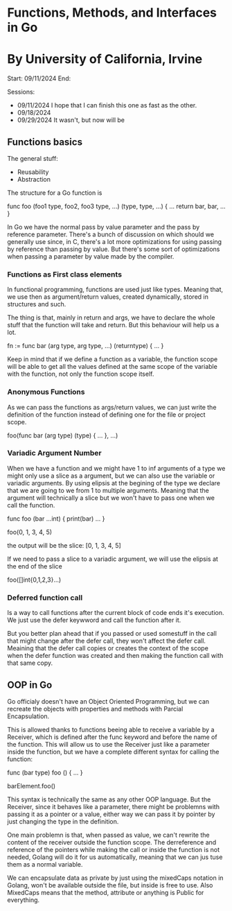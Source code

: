 # Functions, Methods, and Interfaces in Go
# By University of California, Irvine

Start: 09/11/2024
End:

Sessions:
- 09/11/2024 I hope that I can finish this one as fast as the other.
- 09/18/2024
- 09/29/2024 It wasn't, but now will be

## Functions basics 

The general stuff:
- Reusability
- Abstraction

The structure for a Go function is

func foo (foo1 type, foo2, foo3 type, ...) (type, type, ...) {
    ...
    return bar, bar, ...
}

In Go we have the normal pass by value parameter and the pass by reference parameter.
There's a bunch of discussion on which should we generally use since, in C, there's a lot more
optimizations for using passing by reference than passing by value. But there's some sort of optimizations
when passing a parameter by value made by the compiler.

### Functions as First class elements
In functional programming, functions are used just like types. Meaning that, we use then as argument/return values,
created dynamically, stored in structures and such.

The thing is that, mainly in return and args, we have to declare the whole stuff that the function will take and return.
But this behaviour will help us a lot.

fn := func bar (arg type, arg type, ...) (returntype) {
    ...
}

Keep in mind that if we define a function as a variable, the function scope will be able to 
get all the values defined at the same scope of the variable with the function, not 
only the function scope itself.

### Anonymous Functions
As we can pass the functions as args/return values, we can just write the definition of the function instead of 
defining one for the file or project scope.

foo(func bar (arg type) (type) { ... }, ...)

### Variadic Argument Number
When we have a function and we might have 1 to inf arguments of a type 
we might only use a slice as a argument, but we can also use the variable or variadic arguments.
By using elipsis at the begining of the type we declare that we are going to we from 1 to multiple arguments.
Meaning that the argument will technically a slice but we won't have to pass one when we call the function.

func foo (bar ...int) {
    print(bar)
    ...
}

foo(0, 1, 3, 4, 5)

the output will be the slice: [0, 1, 3, 4, 5]

If we need to pass a slice to a variadic argument, we will use the elipsis at the end of the slice

foo([]int{0,1,2,3}...)

### Deferred function call
Is a way to call functions after the current block of code ends it's execution. 
We just use the defer keywword and call the function after it.

But you better plan ahead that if you passed or used somestuff in the call that might change after the 
defer call, they won't affect the defer call. 
Meaining that the defer call copies or creates the context of the scope when the defer function was created
and then making the function call with that same copy.

## OOP in Go

Go officialy doesn't have an Object Oriented Programming, 
but we can recreate the objects with properties and methods with Parcial Encapsulation.

This is allowed thanks to functions beeing able to receive a variable by a Receiver, 
which is defined after the func keyword and before the name of the function. 
This will allow us to use the Receiver just like a parameter inside the function, but we 
have a complete different syntax for calling the function:

func (bar type) foo () {
    ...
}

barElement.foo()

This syntax is technically the same as any other OOP language. But the Receiver, since it behaves like a parameter,
there might be problemns with passing it as a pointer or a value, either way we can pass it by pointer by just changing the 
type in the definition.

One main problemn is that, when passed as value, we can't rewrite the content of the receiver outside the function scope.
The derreference and reference of the pointers while making the call or inside the function is not needed,
Golang will do it for us automatically, meaning that we can jus tuse them as a normal variable.

We can encapsulate data as private by just using the mixedCaps notation in Golang, won't be available outside the file, 
but inside is free to use. Also MixedCaps means that the method, attribute or anything is Public for everything.
